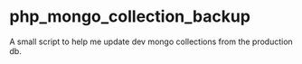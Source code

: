 # php_mongo_collection_backup
A small script to help me update dev mongo collections from the production db.
